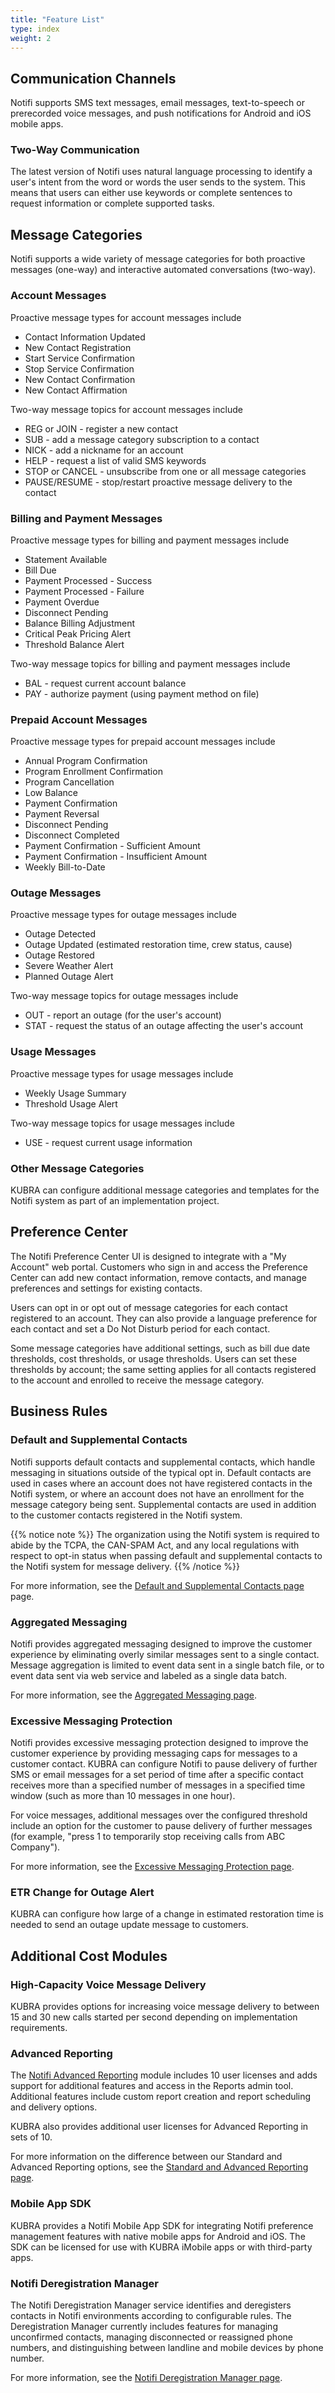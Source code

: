 ```yaml
---
title: "Feature List"
type: index
weight: 2
---
```


## Communication Channels ##

Notifi supports SMS text messages, email messages, text-to-speech or prerecorded voice messages, and push notifications for Android and iOS mobile apps.

### Two-Way Communication ###

The latest version of Notifi uses natural language processing to identify a user's intent from the word or words the user sends to the system. This means that users can either use keywords or complete sentences to request information or complete supported tasks.

## Message Categories ##

Notifi supports a wide variety of message categories for both proactive messages (one-way) and interactive automated conversations (two-way).

### Account Messages ###

Proactive message types for account messages include

+ Contact Information Updated
+ New Contact Registration
+ Start Service Confirmation
+ Stop Service Confirmation
+ New Contact Confirmation
+ New Contact Affirmation

Two-way message topics for account messages include

+ REG or JOIN - register a new contact
+ SUB - add a message category subscription to a contact
+ NICK - add a nickname for an account
+ HELP - request a list of valid SMS keywords
+ STOP or CANCEL - unsubscribe from one or all message categories
+ PAUSE/RESUME - stop/restart proactive message delivery to the contact

### Billing and Payment Messages ###

Proactive message types for billing and payment messages include

+ Statement Available
+ Bill Due
+ Payment Processed - Success
+ Payment Processed - Failure
+ Payment Overdue
+ Disconnect Pending
+ Balance Billing Adjustment
+ Critical Peak Pricing Alert
+ Threshold Balance Alert

Two-way message topics for billing and payment messages include

+ BAL - request current account balance
+ PAY - authorize payment (using payment method on file)

### Prepaid Account Messages ###

Proactive message types for prepaid account messages include

+ Annual Program Confirmation
+ Program Enrollment Confirmation
+ Program Cancellation
+ Low Balance
+ Payment Confirmation
+ Payment Reversal
+ Disconnect Pending
+ Disconnect Completed
+ Payment Confirmation - Sufficient Amount
+ Payment Confirmation - Insufficient Amount
+ Weekly Bill-to-Date

### Outage Messages ###

Proactive message types for outage messages include

+ Outage Detected
+ Outage Updated (estimated restoration time, crew status, cause)
+ Outage Restored
+ Severe Weather Alert
+ Planned Outage Alert

Two-way message topics for outage messages include

+ OUT - report an outage (for the user's account)
+ STAT - request the status of an outage affecting the user's account

### Usage Messages ###

Proactive message types for usage messages include

+ Weekly Usage Summary
+ Threshold Usage Alert

Two-way message topics for usage messages include

+ USE - request current usage information

### Other Message Categories ###

KUBRA can configure additional message categories and templates for the Notifi system as part of an implementation project.

## Preference Center ##

The Notifi Preference Center UI is designed to integrate with a "My Account" web portal. Customers who sign in and access the Preference Center can add new contact information, remove contacts, and manage preferences and settings for existing contacts.

Users can opt in or opt out of message categories for each contact registered to an account. They can also provide a language preference for each contact and set a Do Not Disturb period for each contact.

Some message categories have additional settings, such as bill due date thresholds, cost thresholds, or usage thresholds. Users can set these thresholds by account; the same setting applies for all contacts registered to the account and enrolled to receive the message category.

## Business Rules ##

### Default and Supplemental Contacts ###

Notifi supports default contacts and supplemental contacts, which handle messaging in situations outside of the typical opt in. Default contacts are used in cases where an account does not have registered contacts in the Notifi system, or where an account does not have an enrollment for the message category being sent. Supplemental contacts are used in addition to the customer contacts registered in the Notifi system.

{{% notice note %}}
The organization using the Notifi system is required to abide by the TCPA, the CAN-SPAM Act, and any local regulations with respect to opt-in status when passing default and supplemental contacts to the Notifi system for message delivery.
{{% /notice %}}

For more information, see the [Default and Supplemental Contacts page](/notifi/features/default-supplemental-contacts) page.

### Aggregated Messaging ###

Notifi provides aggregated messaging designed to improve the customer experience by eliminating overly similar messages sent to a single contact. Message aggregation is limited to event data sent in a single batch file, or to event data sent via web service and labeled as a single data batch.

For more information, see the [Aggregated Messaging page](/notifi/features/aggregated-messaging).

### Excessive Messaging Protection ###

Notifi provides excessive messaging protection designed to improve the customer experience by providing messaging caps for messages to a customer contact. KUBRA can configure Notifi to pause delivery of further SMS or email messages for a set period of time after a specific contact receives more than a specified number of messages in a specified time window (such as more than 10 messages in one hour).

For voice messages, additional messages over the configured threshold include an option for the customer to pause delivery of further messages (for example, "press 1 to temporarily stop receiving calls from ABC Company").

For more information, see the [Excessive Messaging Protection page](/notifi/features/excessive-messaging-protection).

### ETR Change for Outage Alert ###

KUBRA can configure how large of a change in estimated restoration time is needed to send an outage update message to customers.

## Additional Cost Modules ##

### High-Capacity Voice Message Delivery ###

KUBRA provides options for increasing voice message delivery to between 15 and 30 new calls started per second depending on implementation requirements.

### Advanced Reporting ###

The [Notifi Advanced Reporting](/notifi/management-console/advanced-reporting) module includes 10 user licenses and adds support for additional features and access in the Reports admin tool. Additional features include custom report creation and report scheduling and delivery options.

KUBRA also provides additional user licenses for Advanced Reporting in sets of 10.

For more information on the difference between our Standard and Advanced Reporting options, see the [Standard and Advanced Reporting page](/notifi/features/standard-advanced-reporting).

### Mobile App SDK ###

KUBRA provides a Notifi Mobile App SDK for integrating Notifi preference management features with native mobile apps for Android and iOS. The SDK can be licensed for use with KUBRA iMobile apps or with third-party apps.

### Notifi Deregistration Manager ###

The Notifi Deregistration Manager service identifies and deregisters contacts in Notifi environments according to configurable rules. The Deregistration Manager currently includes features for managing unconfirmed contacts, managing disconnected or reassigned phone numbers, and distinguishing between landline and mobile devices by phone number.

For more information, see the [Notifi Deregistration Manager page](/notifi/features/deregistration-manager).
